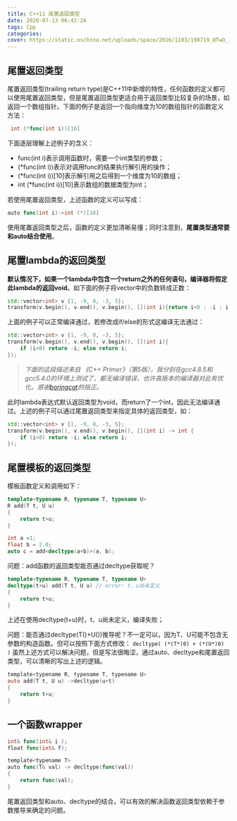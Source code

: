 ```yaml
---
title: C++11 尾置返回类型
date: 2020-07-13 06:42:24
tags: Cpp
categories:
cover: https://static.oschina.net/uploads/space/2016/1103/190719_QTwO_1398794.jpeg
---
```

<meta name="referrer" content="no-referrer" />



## 尾置返回类型

尾置返回类型(trailing return type)是C++11中新增的特性，任何函数的定义都可以使用尾置返回类型，但是尾置返回类型更适合用于返回类型比较复杂的场景，如返回一个数组指针。下面的例子是返回一个指向维度为10的数组指针的函数定义方法：

```go
 int (*func(int i))[10]
```

下面逐层理解上述例子的含义：

- func(int i)表示调用函数时，需要一个int类型的参数；
- (*func(int i))表示对调用func的结果执行解引用的操作；
- (*func(int i))[10]表示解引用之后得到一个维度为10的数组；
- int (*func(int i))[10]表示数组的数据类型为int；

若使用尾置返回类型，上述函数的定义可以写成：

```go
auto func(int i)->int (*)[10]
```

使用尾置返回类型之后，函数的定义更加清晰易懂；同时注意到，**尾置类型通常要和auto结合使用**。

## 尾置lambda的返回类型

**默认情况下，如果一个lambda中包含一个return之外的任何语句，编译器将假定此lambda的返回void**。如下面的例子将vector中的负数转成正数：

```cpp
std::vector<int> v {1, -9, 8, -3, 5};
transform(v.begin(), v.end(), v.begin(), [](int i){return i<0 : -i : i;});
```

上面的例子可以正常编译通过，若修改成if/else的形式这编译无法通过：

```cpp
std::vector<int> v {1, -9, 8, -3, 5};
transform(v.begin(), v.end(), v.begin(), [](int i){
    if (i<0) return -i; else return i;
});
```

> *下面的这段描述来自 《C++ Primer》（第5版），我分别在gcc4.8.5和gcc5.4.0的环境上测试了，都无编译错误，也许高版本的编译器对此有优化。感谢[boringcat](https://www.jianshu.com/u/9e284c02c813)的指正。*

此时lambda表达式默认返回类型为void，而return了一个int，因此无法编译通过。上述的例子可以通过尾置返回类型来指定具体的返回类型，如：

```cpp
std::vector<int> v {1, -9, 8, -3, 5};
transform(v.begin(), v.end(), v.begin(), [](int i) -> int {
    if (i<0) return -i; else return i;
});
```

## 尾置模板的返回类型

模板函数定义和调用如下：

```cpp
template<typename R, typename T, typename U>
R add(T t, U u)
{
    return t+u;
}

int a =1; 
float b = 2.0;
auto c = add<decltype(a+b)>(a, b);
```

问题：add函数的返回类型能否通过decltype获取呢？

```cpp
template<typename R, typename T, typename U>
decltype(t+u) add(T t, U u) // error: t、u尚未定义 
{
    return t+u;
}
```

上述在使用decltype(t+u)时，t、u尚未定义，编译失败；

问题：能否通过decltype(T()+U())推导呢？不一定可以，因为T、U可能不包含无参数的构造函数。但可以按照下面方式修改：
 `decltype( (*(T*)0) + (*(U*)0) )`
 虽然上述方式可以解决问题，但是写法很晦涩，通过auto、decltype和尾置返回类型，可以清晰的写出上述的逻辑。

```objectivec
template<typename R, typename T, typename U>
auto add(T t, U u) ->decltype(u+t)
{
    return t+u;
}
```

## 一个函数wrapper

```go
int& func(int& i );
float func(int& f);

template<typename T>
auto func(T& val) -> decltype(func(val))
{
    return func(val);
}
```

尾置返回类型和auto、decltype的结合，可以有效的解决函数返回类型依赖于参数推导来确定的问题。


